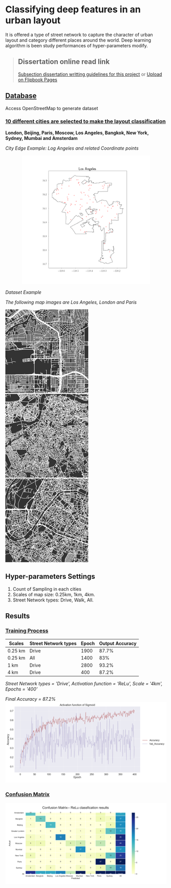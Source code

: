 # Classifying deep features in an urban layout

It is offered a type of street network to capture the character of urban layout and category different places around the world. Deep learning algorithm is been study performances of hyper-parameters modify.

> ## Dissertation online read link
>  [Subsection dissertation writting guidelines for this project](https://github.com/kiqi7/Classifying-deep-features-in-an-urban-layout/blob/master/Classifying%20deep%20features%20in%20an%20urban%20layout.pdf) or [Upload on Flipbook Pages](https://online.flippingbook.com/view/971157097/)




## [Database](https://github.com/kiqi7/Classifying-deep-features-in-an-urban-layout/tree/master/Drive_4km)
Access OpenStreetMap to generate dataset

### [10 different cities are selected to make the layout classification](https://github.com/kiqi7/Classifying-deep-features-in-an-urban-layout/tree/master/City%20Boundary)
**London, Beijing, Paris, Moscow, Los Angeles, Bangkok, New York, Sydney, Mumbai and Amsterdam**

*City Edge Example: Log Angeles and related Coordinate points*
<p align="center">
<img src="https://github.com/kiqi7/Classifying-deep-features-in-an-urban-layout/blob/master/City%20Boundary/Los%20Angeles.png" style=centerme height="400"></p>

*Dataset Example*


*The following map images are Los Angeles, London and Paris*

<img src='https://github.com/kiqi7/Classifying-deep-features-in-an-urban-layout/blob/master/Drive_4km/Los%20Angeles%2C33.95%20-118.38%2C4.png' height="260">  <img src= 'https://github.com/kiqi7/Classifying-deep-features-in-an-urban-layout/blob/master/Drive_4km/Greater%20London%2C51.47%20-0.11%2C4.png' height="260">  <img src= 'https://github.com/kiqi7/Classifying-deep-features-in-an-urban-layout/blob/master/Drive_4km/Paris%2C48.84%202.28%2C4.png' height="260">

## Hyper-parameters Settings
1. Count of Sampling in each cities
2. Scales of map size: 0.25km, 1km, 4km.
3. Street Network types: Drive, Walk, All.


## Results
### [Training Process](https://github.com/kiqi7/Classifying-deep-features-in-an-urban-layout/tree/master/Results)

| Scales     | Street Network types | Epoch | Output Accuracy |
| ---      | ---       | ---       | ---       |
| 0.25 km | Drive  | 1900 | 87.7% |
| 0.25 km | All  | 1400 | 83% |
| 1 km | Drive  | 2800 | 93.2% |
| 4 km | Drive  | 400 | 87.2% |

*Street Network types = 'Drive', Activation function = 'ReLu', Scale = '4km', Epochs = '400'*

*Final Accuracy = 87.2%*
<img src='https://github.com/kiqi7/Classifying-deep-features-in-an-urban-layout/blob/master/Results/Sigmoid_acc.png'>


### [Confusion Matrix](https://github.com/kiqi7/Classifying-deep-features-in-an-urban-layout/tree/master/Confusion%20Matrix)
![Sigmoid Classification results](https://github.com/kiqi7/Classifying-deep-features-in-an-urban-layout/blob/master/Confusion%20Matrix/matrix_ReLu.png)

